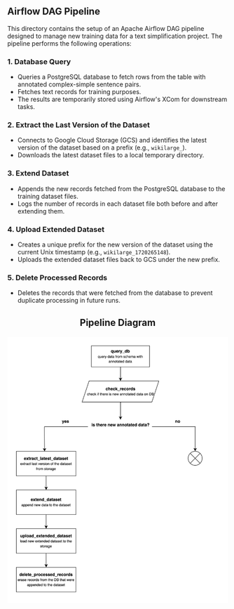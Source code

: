 ## Airflow DAG Pipeline

This directory contains the setup of an Apache Airflow DAG pipeline designed to manage new training data for a text simplification project. The pipeline performs the following operations:

### 1. Database Query
- Queries a PostgreSQL database to fetch rows from the table with annotated complex-simple sentence pairs.
- Fetches text records for training purposes.
- The results are temporarily stored using Airflow's XCom for downstream tasks.

### 2. Extract the Last Version of the Dataset
- Connects to Google Cloud Storage (GCS) and identifies the latest version of the dataset based on a prefix (e.g., `wikilarge_`).
- Downloads the latest dataset files to a local temporary directory.

### 3. Extend Dataset
- Appends the new records fetched from the PostgreSQL database to the training dataset files.
- Logs the number of records in each dataset file both before and after extending them.

### 4. Upload Extended Dataset
- Creates a unique prefix for the new version of the dataset using the current Unix timestamp (e.g., `wikilarge_1720265148`).
- Uploads the extended dataset files back to GCS under the new prefix.

### 5. Delete Processed Records
- Deletes the records that were fetched from the database to prevent duplicate processing in future runs.

**<h2 style="text-align: center;">Pipeline Diagram</p>**

![image](airflow-scheme.png)

